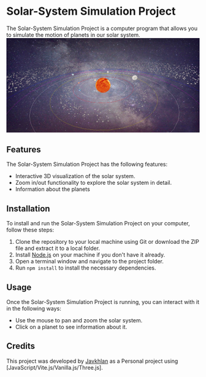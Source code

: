 # Solar-System Simulation Project

The Solar-System Simulation Project is a computer program that allows you to simulate the motion of planets in our solar system.
![solar system screenshot](./Screenshot_20230429_233352.png)

## Features

The Solar-System Simulation Project has the following features:

- Interactive 3D visualization of the solar system.
- Zoom in/out functionality to explore the solar system in detail.
- Information about the planets

## Installation

To install and run the Solar-System Simulation Project on your computer, follow these steps:

1. Clone the repository to your local machine using Git or download the ZIP file and extract it to a local folder.
2. Install [Node.js](https://nodejs.org/) on your machine if you don't have it already.
3. Open a terminal window and navigate to the project folder.
4. Run `npm install` to install the necessary dependencies.

## Usage

Once the Solar-System Simulation Project is running, you can interact with it in the following ways:

- Use the mouse to pan and zoom the solar system.
- Click on a planet to see information about it.

## Credits

This project was developed by [Javkhlan](https://github.com/Skitarii11) as a Personal project using [JavaScript/Vite.js/Vanilla.js/Three.js].

